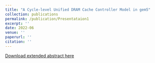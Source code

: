 ```yaml
---
title: "A Cycle-level Unified DRAM Cache Controller Model in gem5"
collection: publications
permalink: /publication/Presentataion1
excerpt: ''
date: 2022-06
venue: ''
paperurl: ''
citation: ''
---
```


[Download extended abstract here](http://mbabaie.github.io/files/paper1.pdf)
